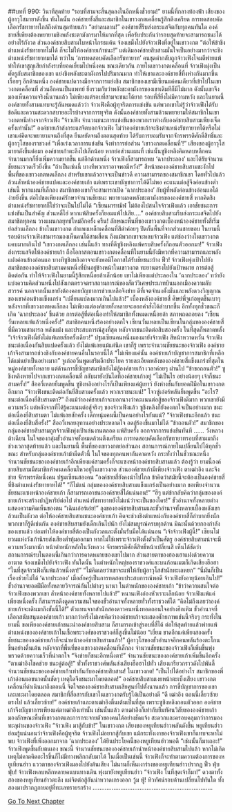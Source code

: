 ##บทที่ 990: วินาทีสุดท้าย
“รอบที่สามจะสิ้นสุดลงในอีกหนึ่งชั่วยาม!”
ยามนี้ที่กลางท้องฟ้า เสียงของผู้อาวุโสมายาดังขึ้น
ทันใดนั้น องค์ชายทั้งสี่และสมาชิกในเขาวงกตเคลื่อนรู้สึกตึงเครียด
การทดสอบคัดเลือกรัชทายาทใกล้ถึงด่านสุดท้ายแล้ว
“อย่าลนลาน!”
องค์ชายสี่รีบส่งกระแสจิตกับทุกคนทันใด
องค์ชายสี่เพียงต้องพยายามชิงพลังชะตามังกรมาให้มากที่สุด เพื่อรับประกันว่ารอบสุดท้ายจะสามารถชนะได้อย่างไร้กังวล
ส่วนองค์ชายสิบสามใบหน้าโกรธแค้น จ้องเขม็งไปยังจ้าวเฟิงที่อยู่ในเขาวงกต “ต่อให้ข้าชิงตำแหน่งรัชทายาทไม่ได้ ก็จะไม่ให้องค์ชายเก้าชนะ!”
แต่เดิมองค์ชายสิบสามมั่นใจเป็นอย่างมากว่าจะชิงตำแหน่งรัชทายาทมาได้
ทว่าใน ‘การทดสอบคัดเลือกรัชทายาท’ คนชุดดำกลับถูกจ้าวเฟิงโจมตีพ่ายแพ้ ทำให้เขาสูญเสียกำลังรบที่ยอดเยี่ยมไปหนึ่งคน
ขณะเดียวกัน ภายในเขาวงกตเคลื่อนที่ จ้าวเฟิงมุ่งเป็นศัตรูกับสมาชิกของเขา แย่งชิงพลังชะตามังกรไปปริมาณมาก ทำให้เขาและองค์ชายสี่ทิ้งห่างกันมากขึ้นเรื่อยๆ
อีกด้านหนึ่ง องค์ชายแปดวางมือจากการแย่งชิง สมาชิกของเขามีเซียนแค่คนเดียวที่เข้าไปในเขาวงกตเคลื่อนที่ ส่วนอีกคนเป็นแพทย์
ยิ่งรวมกับว่าพลังชะตามังกรของเขาเดิมทีก็มีไม่มาก ดังนั้นเขาจึงมองเห็นความจริงนี้นานแล้ว ไม่เพียงแต่รอบที่สามจะชนะได้ยาก รอบที่สี่ยิ่งไม่มีความหวัง
และในยามนี้ องค์ชายทั้งสามแทบจะรู้กันหมดแล้วว่า จ้าวเฟิงคือผู้ทุจริตการแข่งขัน
แต่พวกเขาไม่รู้ว่าจ้าวเฟิงได้รับข้อดีและความสะดวกสบายอะไรบ้างจากการทุจริต
ดังนั้นองค์ชายทั้งสามล้วนพยายามให้สมาชิกในเขาวงกตหนีห่างจากจ้าวเฟิง
“จ้าวเฟิง จำนวนชนะการแข่งขันของพวกเราห่างกับองค์ชายสิบสามเพียงเจ็ดครั้งเท่านั้น!”
องค์ชายเก้าส่งกระแสจิตบอกจ้าวเฟิง
ไม่ว่าองค์ชายเก้าจะชิงตำแหน่งรัชทายาทได้หรือไม่ เขาแค่คิดจะพยายามจนถึงที่สุด ยืนหยัดจนถึงตอนสุดท้าย ได้รับการยอมรับจากจักรพรรดิศักดิ์สิทธิ์และผู้อาวุโสของราชวงศ์
“เพื่อเร่งเวลาการแข่งขัน จึงทำการย่อส่วน ‘เขาวงกตเคลื่อนที่’!”
เสียงของผู้อาวุโสมายาดังขึ้นต่อมา
องค์ชายเก้าตะลึงไปเล็กน้อย
หากย่อส่วนแผนที่ เช่นนั้นซูชิงหลิงคิดหลบหลีกคนจำนวนมากก็ยิ่งเพิ่มความยากขึ้น
แต่อีกด้านหนึ่ง จ้าวเฟิงก็สามารถพบ ‘ฉากประลอง’ และได้รับจำนวนชัยชนะรวดเร็วยิ่งขึ้น
“ถ้าเป็นเช่นนี้ บางทีพวกเราอาจพอมีหวัง!”
สีหน้าขององค์ชายสิบสามชะงักไป
พื้นที่ของเขาวงกตหดเล็กลง สำหรับเขาแล้วอาจจะเป็นข่าวดี
ความสามารถของสมาชิกเขา โดยทั่วไปแล้วล้วนล้ำหน้าองค์ชายแปดและองค์ชายเก้า
แต่เพราะเขาบัญชาการได้ดีไม่พอ คะแนนต่อสู้จึงค่อนข้างต่ำเช่นนี้
หากแผนที่เล็กลง สมาชิกของเขาก็จะสามารถเปิด ‘ฉากประลอง’ กับผู้ที่พลังค่อนข้างอ่อนแอได้ง่ายยิ่งขึ้น
ต่อไปขอเพียงแค่รักษาจำนวนชัยชนะ พยายามลดพลังชะตามังกรขององค์ชายสี่ หากคิดชิงตำแหน่งรัชทายาทก็ใช่ว่าจะเป็นไปไม่ได้
“เซียนมารทมิฬ ไม่ต้องไปสนใจจ้าวเฟิงแล้ว เอาชัยชนะการแข่งขันเป็นสำคัญ ส่วนหลี่ไฮ่ หากแพ้สิบครั้งก็ยอมแพ้ไปเสีย....”
องค์ชายสิบสามรีบส่งกระแสจิตไปยังสมาชิกทุกคน วางแผนกลยุทธ์ใหม่อีกครั้ง
ครืน!
ลักษณะพื้นที่ของเขาวงกตเบื้องหน้าองค์ชายทั้งสี่เริ่มย่อส่วนเล็กลง
ข้างในเขาวงกต กำแพงเหล็กเคลื่อนที่สีดำค่อยๆ ปิดกั้นพื้นที่จากส่วนชายขอบ
ในยามนี้ รอบด้านจ้าวเฟิงสามารถมองเห็นคนได้สามสี่คน ถึงแม้พวกเขาจะหลบจ้าวเฟิง แต่ช่องว่างในเขาวงกตแคบมากเกินไป
“เขาวงกตเล็กลง เช่นนี้แล้ว ทางที่ดีซูชิงหลิงแพ้ครบสิบครั้งก็ถอนตัวออกมา!”
จ้าวเฟิงส่งกระแสจิตให้องค์ชายเก้า
ถือโอกาสตอนเขาวงกตเคลื่อนที่ในยามนี้ยังมีพวกที่ความสามารถและพลังแฝงค่อนข้างอ่อนแอ บางทีซูชิงหลิงอาจจะยังพอมีโอกาสได้รับชัยชนะบ้าง
ฟิ้ว!
จ้าวเฟิงพุ่งเป้าไปยังสมาชิกขององค์ชายสิบสามคนหนึ่งที่บินอยู่ข้างหน้าในเขาวงกต ทะยานตรงไปยังเป้าหมาย
การต่อสู้ติดต่อกัน ทำให้จ้าวเฟิงในยามนี้รู้สึกเหนื่อยล้าเล็กน้อย
เขาไม่เพียงแต่ประลองใน ‘ฉากประลอง’ ทว่ายังแบ่งความคิดส่วนหนึ่งไปสังเกตตรวจตราสถานการณ์ของสัตว์วิเศษประเภทบินนอกเมืองความลับสวรรค์ นอกจากนั้นเขายังต้องคอยบัญชาการช่วยเหลือจิงข่าย
ดีที่เจตจำนงตั้งมั่นและพลังดวงวิญญาณของเขาค่อนข้างแข็งแกร่ง
“เปลี่ยนแปลงมากเกินไปแล้ว!”
เบื้องหลังองค์ชายสี่ ศิษย์พี่จูเก๋อพูดขึ้นเบาๆ
หลังจากที่เขาวงกตหดเล็กลง ไม่เพียงแต่องค์ชายทั้งหลายจะออกคำสั่งได้ลำบากขึ้น
อีกทั้งทุกชั่วขณะก็เกิด ‘ฉากประลอง’ ขึ้นด้วย
การต่อสู้ที่ต่อเนื่องทำให้สมาชิกทั้งหมดเหนื่อยล้า สภาพถดถอยลง
“เซียนวั่นเหลยแพ้แล้วหนึ่งครั้ง!”
สมาชิกคนหนึ่งร้องอย่างตกใจ
เซียนวั่นเหลยเป็นเซียนในกลุ่มขององค์ชายสี่ที่มีความสามารถ พลังแฝง และประสบการณ์สูงที่สุด
หลังจากชนะติดต่อสิบสองครั้ง ในที่สุดก็พลาดพลั้ง
“เจ้าจ้าวเฟิงนี่ยังไม่แพ้เลยสักครั้งเดียว!”
ปฐมเซียนคนหนึ่งมองมายังจ้าวเฟิง สีหน้าหวาดหวั่น
จ้าวเฟิงชนะต่อเนื่องกันสิบแปดครั้งแล้ว ยังไม่แพ้เลยแม้แต่นิด
เขาก็รู้ เพราะจำนวนชัยชนะของจ้าวเฟิง องค์ชายเก้าจึงสามารถช่วงชิงกับองค์ชายคนอื่นในรอบนี้ได้
“ไม่เพียงแค่นั้น องค์ชายเก้าบัญชาการสมาชิกที่เหลือได้แม่นยำเป็นอย่างมาก”
จูเก๋ออวิ๋นพูดเสริมอีกประโยค
รายละเอียดพลังขององค์ชายสี่แข็งแกร่งที่สุดในหมู่องค์ชายทั้งหลาย แต่ด้านการชี้บัญชาสมาชิกยังไม่สู้องค์ชายเก้า
เวลาค่อยๆ ผ่านไป
“ข้าขอถอนตัว!”
ซูชิงหลิงหายไปจากเขาวงกตเคลื่อนที่ กลับมายังบันไดที่องค์ชายเก้าอยู่
“ไม่เป็นไร อย่างน้อยๆ เจ้าก็ชนะสามครั้ง!”
สืออวี่เหลยยิ้มพูดขึ้น
ซูชิงหลิงอย่างไรก็เป็นเพียงแค่ผู้เยาว์ ยังห่างชั้นกับยอดฝีมือในเขาวงกตอีกมาก
“จ้าวเฟิงชนะติดต่อกันยี่สิบสามครั้งแล้ว พวกเราชนะแน่!”
โจวซู่เอ๋อร์พลันยิ้มพูดขึ้น
“อะไร? ชนะต่อเนื่องยี่สิบสามตา?”
ถึงแม้ว่าองค์ชายเก้าจะบอกนางว่าคะแนนต่อสู้ของจ้าวเฟิงดีมาก พวกเขายังมีความหวัง
แต่หลังจากที่ได้รู้คะแนนต่อสู้จริงๆ ของจ้าวเฟิงแล้ว ซูชิงหลิงก็ยังคงตกใจเป็นอย่างมาก
ชนะต่อเนื่องยี่สิบสามตา ไม่แพ้เลยสักครั้ง เด็กหนุ่มคนนี้เป็นคนอย่างไรกันแน่?
“จ้าวเฟิงชนะอีกแล้ว ชนะต่อเนื่องยี่สิบสี่ครั้ง!”
สืออวี่เหลยอุทานอย่างประหลาดใจ อดกู่ร้องขึ้นมาไม่ได้
“ข้าถอนตัว!”
สมาชิกของกลุ่มองค์ชายสิบสามถูกจ้าวเฟิงพุ่งเป้าเล่นงานตลอด แพ้สิบครั้ง ออกจากการแข่งขันทันที
……
วังหลวงต้าเฉียน ในใจของกลุ่มขั้วอำนาจทั้งหมดล้วนตึงเครียด
การทดสอบคัดเลือกรัชทายาทรอบที่สามมาถึงช่วงเวลาสุดท้ายแล้ว
และในยามนี้ พื้นที่ของเขาวงกตย่อส่วนลง
สถานการณ์ภายในเปลี่ยนไปได้ทุกชั่วขณะ
สำหรับกลุ่มองค์ชายเก้าม้ามืดตัวนี้ ในใจของทุกคนพากันคาดหวัง
กระทั่งว่าในชั่วชณะหนึ่ง จำนวนชัยชนะขององค์ชายเก้าอีกเพียงแค่สามครั้งก็จะแซงหน้าองค์ชายสิบสามแล้ว
ต้องรู้ว่า ยามนี้องค์ชายสิบสามมีสมาชิกห้าคนเคลื่อนไหวอยู่ในเขาวงกต
ส่วนองค์ชายเก้ามีเพียงจ้าวเฟิง ตาเฒ่าอิง และจิงข่าย จักรพรรดิหนึ่งคน ปฐมเซียนสองคน
“องค์ชายสี่ยังคงนำไปไกล ข้าคิดว่าสมัยนี้จะต้องเป็นองค์ชายสี่ที่ชิงตำแหน่งรัชทายาทได้!”
“ก็ไม่แน่ กลุ่มขององค์ชายสิบสามแข็งแกร่งเป็นอย่างมาก ขอเพียงจำนวนชัยชนะแซงหน้าองค์ชายเก้า ก็สามารถเอาชนะองค์ชายสี่ได้แน่นอน!”
“ฮึๆ แต่ข้ากลับคิดว่ากลุ่มขององค์ชายเก้าจะสร้างปาฏิหาริย์ต่อไป ตำแหน่งรัชทายาทยังไม่แน่ว่าจะเป็นของใคร!”
ขั้วอำนาจทั้งหลายต่างแสดงความคิดเห็นของตน
“เฉินเอ๋อร์เอ๋ย!”
ลุงขององค์ชายสิบสามและขั้วอำนาจทั้งหลายเบื้องหลังเขาล้วนเป็นกังวล
ต่อให้องค์ชายสิบสามชนะองค์ชายเก้า คิดจะช่วงชิงตำแหน่งกับองค์ชายสี่ก็ลำบากยิ่งนัก
พวกเขาก็รู้ดีเช่นกัน องค์ชายสิบสามยังเด็กเกินไปนัก ยังไม่สมบูรณ์ครบทุกด้าน
มิฉะนั้นด้วยกองกำลังของเขาแล้ว ย่อมทำให้องค์ชายสี่ต้องเป็นกังวลและตั้งมั่นรับมือได้แน่นอน
“เจ้าจ้าวเฟิงผู้นี้!”
เซียนโม๋ยวนแห่งวังเก้านิรยส่งเสียงต่ำทุ้มออกมา
หากไม่ใช่เพราะจ้าวเฟิงตั้งตัวเป็นศัตรู องค์ชายสิบสามน่าจะมีความหวังมากนัก
หน้าตำหนักหลักในวังหลวง
จักรพรรดิศักดิ์สิทธิ์หน้าเปลี่ยนสี เห็นได้ชัดว่าสถานการณ์รบในตอนนี้เกินกว่าการคาดหมายของเขาไปมาก
ส่วนสายตาของฮองเฮาแฝงด้วยความอาฆาต จ้องเขม็งไปยังจ้าวเฟิง
ทันใดนั้น
ในตำหนักใหญ่ของราชวงศ์และบนก้อนเมฆก็เกิดเสียงฮือฮา
“ในที่สุดจ้าวเฟิงก็แพ้แล้วหนึ่งตา!”
“ไม่คิดเลยว่าเขาจะแพ้ให้กับผู้อาวุโสสำนักทะเลหยก”
“นี่มันก็เป็นเรื่องช่วยไม่ได้ ‘ฉากประลอง’ เมื่อสักครู่เป็นการทดสอบประสบการณ์พอดี จ้าวเฟิงยังอายุน้อยเกินไป!”
ขั้วอำนาจยอดฝีมือทั้งหลายวิจารณ์กันไปต่างๆ นานา
ในตำหนักขององค์ชายเก้า
“ข้าว่าความสนใจต่อจ้าวเฟิงของพวกเขา ล้ำหน้าองค์ชายทั้งหลายไปแล้ว!”
หนานเฟิงอ๋องหัวเราะเล็กน้อย
จ้าวเฟิงแพ้แค่เพียงหนึ่งครั้ง ก็สามารถดึงดูดความสนใจของขั้วอำนาจทั้งหลายทั่วทั้งราชวงศ์ได้
“คิดไม่ถึงเลยว่าองค์ชายเก้าจะเดินมาถึงขั้นนี้ได้!”
ตัวแทนจากสำนักสองดาวคนหนึ่งทอดถอนใจอย่างฮึกเหิม
ขั้วอำนาจที่เลือกสนับสนุนองค์ชายเก้า มากกว่าครึ่งไม่เคยคิดว่าองค์ชายเก้าจะแสดงศักยภาพเช่นนี้จริงๆ
กระทั่งในยามนี้ ขอเพียงองค์ชายเก้าชนะนำองค์ชายสิบสาม ก็สามารถเข้าสู่รอบที่สี่ได้
ต่อให้สุดท้ายแล้วพ่ายแพ้ ตำแหน่งขององค์ชายเก้าในเชื้อพระวงศ์ของราชวงศ์ก็สูงขึ้นไม่น้อย
“เยี่ยม ขาดอีกแค่เพียงสองครั้ง ชัยชนะขององค์ชายเก้าก็จะนำหน้าองค์ชายสิบสามแล้ว!”
ผู้อาวุโสของขั้วอำนาจอีกคนพลันร้องตะโกนขึ้นอย่างตื่นเต้น
หลังจากที่พื้นที่ของเขาวงกตเคลื่อนที่เล็กลง จำนวนชัยชนะของจ้าวเฟิงก็เพิ่มขึ้นพุ่งพรวดด้วยความเร็วที่น่าตกใจ
“จิงข่ายก็ชนะอีกหนึ่งตา!”
จำนวนชัยชนะขององค์ชายเก้าเพิ่มขึ้นอีกครั้ง
“ตาเฒ่าอิงโชคช่วย ชนะคู่ต่อสู้!”
ทั่วทั้งราชวงศ์พลันส่งเสียงฮือฮาไปทั่ว เสียงเกรียวกราวดังไปพันลี้
จำนวนชัยชนะขององค์ชายเก้าเท่ากันกับองค์ชายสิบสาม!
ในเขาวงกต!
“เป็นไปได้อย่างไร สมาชิกของพี่เก้าอ่อนแอขนาดนั้นชัดๆ เหตุใดจึงชนะมาโดยตลอด!”
องค์ชายสิบสามเงยหน้าตะเบ็งเสียง
เขาวงกตเคลื่อนที่ดำเนินมาถึงตอนนี้ จิตใจขององค์ชายสิบสามเสียศูนย์ไปตั้งนานแล้ว
การชี้บัญชาการของเขาเละเทะมาโดยตลอด
สมาชิกที่สื่อสารกับเขาในเขาวงกตรับรู้ได้เป็นอย่างดี
“ดี เฒ่าอิง ตอนนี้เลี้ยวซ้าย ตรงไป แล้วเลี้ยวซ้าย!”
องค์ชายเก้าและตาเฒ่าอิงตื่นเต้นเป็นที่สุด
เพราะซูชิงหลิงถอนตัวออก องค์ชายเก้าจึงบัญชาการเพียงแค่ตาเฒ่าอิงเท่านั้น
เช่นนั้นแล้ว ตาเฒ่าอิงก็เท่ากับยืมทัศนวิสัยขององค์ชายเก้า มองลักษณะพื้นที่เขาวงกตและการกระจายตัวของคนได้อย่างชัดแจ้ง
สะดวกและครอบคลุมกว่าการมองทะลุผ่านของจ้าวเฟิง
“จ้าวเฟิง มาสู้กับข้า!”
ในเขาวงกต เสียงของหยูเทียนฮ่าวพลันดังขึ้น
หยูเทียนฮ่าวย่อมรู้แน่นอนว่าจ้าวเฟิงคือผู้ทุจริต จ้าวเฟิงไม่อยากสู้กับเขา แม้กระทั่งเงาของจ้าวเฟิงเขาก็แทบจะหาไม่พบ
จ้าวเฟิงที่เพิ่งออกมาจาก ‘ฉากประลอง’ ได้ยินประโยคนี้ของหยูเทียนฮ่าวพอดี
“เช่นนั้นก็มาเถอะ!”
จ้าวเฟิงพูดขึ้นกับตนเอง
ขณะนี้ จำนวนชัยชนะขององค์ชายเก้านำหน้าองค์ชายสิบสามไปแล้ว หากไม่เกิดเหตุไม่คาดคิดอะไรขึ้นก็ไม่มีทางพลิกกลับมาได้
ในเมื่อเป็นเช่นนี้ จ้าวเฟิงก็จะทำตามความต้องการของหยูเทียนฮ่าว
แววตาของจ้าวเฟิงมองไปยังต้นเสียง ไม่นานก็เห็นเงาร่างของหยูเทียนฮ่าวปรากฏ
ฟิ้ว ฟุ่บ ฟุ่บ!
จ้าวเฟิงหลบหลีกหลายคนบนทางเดิน พุ่งมายังหยูเทียนฮ่าว
“จ้าวเฟิง ในที่สุดเจ้าก็มา!”
ดวงตาทั้งสองของหยูเทียนฮ่าวตะลึง แผ่จิตต่อสู้อันน่าหวาดเกรงออก
วู้ม ฟู่!
ทิวทัศน์รอบด้านเปลี่ยนไปทันใด ทั้งสองมาปรากฏกายอยู่ที่ทะเลทรายรกร้าง
……………………………………………………………


[Go To Next Chapter]( ./228.md)